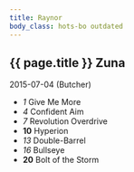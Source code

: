 ```yaml
---
title: Raynor
body_class: hots-bo outdated
---
```


## {{ page.title }} Zuna
2015-07-04 (Butcher)

-   _1_  Give Me More
-   _4_  Confident Aim
-   _7_  Revolution Overdrive 
- __10__ Hyperion
-  _13_  Double-Barrel
-  _16_  Bullseye
- __20__ Bolt of the Storm

